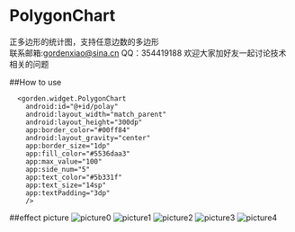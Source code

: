 # PolygonChart
正多边形的统计图，支持任意边数的多边形<br>
联系邮箱:gordenxiao@sina.cn
QQ：354419188  欢迎大家加好友一起讨论技术相关的问题


##How to use

      <gorden.widget.PolygonChart
        android:id="@+id/polay"
        android:layout_width="match_parent"
        android:layout_height="300dp"
        app:border_color="#00ff84"
        android:layout_gravity="center"
        app:border_size="1dp"
        app:fill_color="#5536daa3"
        app:max_value="100"
        app:side_num="5"
        app:text_color="#5b331f"
        app:text_size="14sp"
        app:textPadding="3dp"
        />
        
##effect picture
![picture0](https://github.com/GordenXiao/PolygonChart/blob/master/images-folder/polygon1%20(1).png)
![picture1](https://github.com/GordenXiao/PolygonChart/blob/master/images-folder/polygon1%20(2).png)
![picture2](https://github.com/GordenXiao/PolygonChart/blob/master/images-folder/polygon1%20(3).png)
![picture3](https://github.com/GordenXiao/PolygonChart/blob/master/images-folder/polygon1%20(4).png)
![picture4](https://github.com/GordenXiao/PolygonChart/blob/master/images-folder/polygon1%20(5).png)
